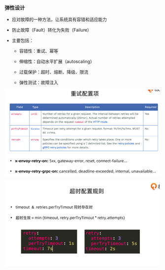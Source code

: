 ### 弹性设计

* 应对故障的一种方法，让系统具有容错和适应能力
* 防止故障（Fault）转化为失败（Failure）
* 主要包括：

  * 容错性：重试、幂等

  * 伸缩性：自动水平扩展（autoscaling）

  * 过载保护：超时、熔断、降级、限流

  * 弹性测试：故障注入

![](/image/Istio/istio-Retry.png)

![](/image/Istio/istio-timeout-retry.png)





